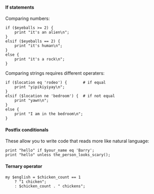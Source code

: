 #### If statements

Comparing numbers:

    if ($eyeballs >= 2) {
        print "it's an alien\n";
    }
    elsif ($eyeballs == 2) {
        print "it's human\n";
    }
    else {
        print "it's a rock\n";
    }

Comparing strings requires different operaters:

    if ($location eq 'rodeo') {       # if equal
        print "yipikiyiyay\n";
    }
    elsif ($location ne 'bedroom') {  # if not equal
        print "yawn\n";
    }
    else {
        print "I am in the bedroom\n";
    }


#### Postfix conditionals

These allow you to write code that reads more like natural language:

    print "hello" if $your_name eq 'Barry';
    print "hello" unless the_person_looks_scary();


#### Ternary operator

    my $english = $chicken_count == 1
        ? "1 chicken";
        : $chicken_count . " chickens";
